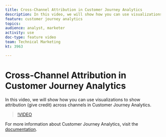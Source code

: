 ```yaml
---
title: Cross-Channel Attribution in Customer Journey Analytics
description: In this video, we will show how you can use visualizations to show attribution (give credit) across channels in Customer Journey Analytics.
feature: customer journey analytics
topics: 
audience: analyst, marketer
activity: use
doc-type: feature video
team: Technical Marketing
kt: 3963

---
```


# Cross-Channel Attribution in Customer Journey Analytics

In this video, we will show how you can use visualizations to show attribution (give credit) across channels in Customer Journey Analytics.

>[!VIDEO](https://video.tv.adobe.com/v/31772/?quality=12)

For more information about Customer Journey Analytics, visit the [documentation](https://docs.adobe.com/content/help/en/analytics-platform/using/cja-landing.html).
